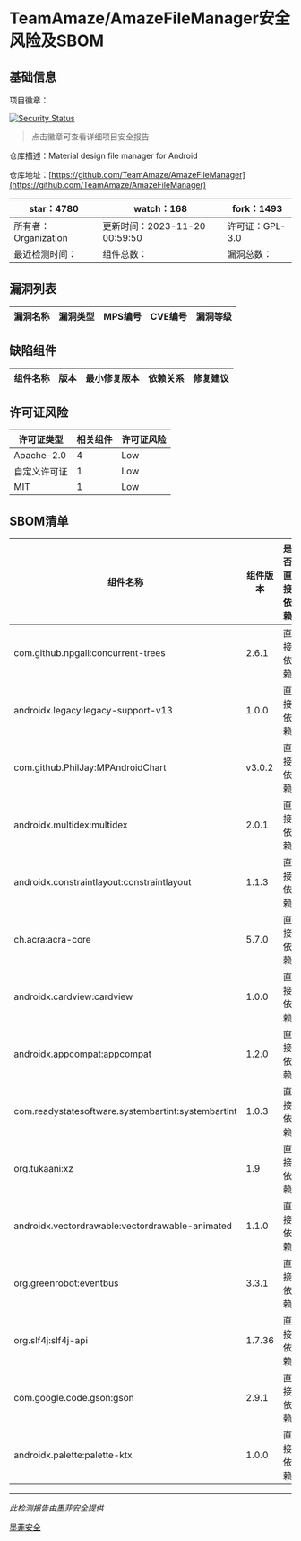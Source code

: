 # TeamAmaze/AmazeFileManager安全风险及SBOM

## 基础信息

项目徽章：

[![Security Status](https://www.murphysec.com/platform3/v31/badge/1726301105909878784.svg)](https://www.murphysec.com/console/report/1726301105867935744/1726301105909878784)

> 点击徽章可查看详细项目安全报告

仓库描述：Material design file manager for Android

仓库地址：[https://github.com/TeamAmaze/AmazeFileManager](https://github.com/TeamAmaze/AmazeFileManager)

| star：4780 | watch：168 | fork：1493 |
| ----------- | -------------- | ------------ |
| 所有者：Organization | 更新时间：2023-11-20 00:59:50 | 许可证：GPL-3.0 |
| 最近检测时间： | 组件总数： | 漏洞总数： |




## 漏洞列表

| 漏洞名称 | 漏洞类型 | MPS编号 | CVE编号 | 漏洞等级 |
| ------- | ------ | ------- | ------ | ----- |





## 缺陷组件

| 组件名称 | 版本 | 最小修复版本 | 依赖关系 | 修复建议 |
| -------- | ---- | ------------ | -------- | -------- |





## 许可证风险

| 许可证类型 | 相关组件 | 许可证风险 |
| ---------- | -------- | ---------- |
|Apache-2.0|4|Low|
|自定义许可证|1|Low|
|MIT|1|Low|




## SBOM清单

| 组件名称 | 组件版本 | 是否直接依赖 | 仓库 |
| -------- | -------- | ------------ | ---- |
|com.github.npgall:concurrent-trees|2.6.1|直接依赖|maven|
|androidx.legacy:legacy-support-v13|1.0.0|直接依赖|maven|
|com.github.PhilJay:MPAndroidChart|v3.0.2|直接依赖|maven|
|androidx.multidex:multidex|2.0.1|直接依赖|maven|
|androidx.constraintlayout:constraintlayout|1.1.3|直接依赖|maven|
|ch.acra:acra-core|5.7.0|直接依赖|maven|
|androidx.cardview:cardview|1.0.0|直接依赖|maven|
|androidx.appcompat:appcompat|1.2.0|直接依赖|maven|
|com.readystatesoftware.systembartint:systembartint|1.0.3|直接依赖|maven|
|org.tukaani:xz|1.9|直接依赖|maven|
|androidx.vectordrawable:vectordrawable-animated|1.1.0|直接依赖|maven|
|org.greenrobot:eventbus|3.3.1|直接依赖|maven|
|org.slf4j:slf4j-api|1.7.36|直接依赖|maven|
|com.google.code.gson:gson|2.9.1|直接依赖|maven|
|androidx.palette:palette-ktx|1.0.0|直接依赖|maven|


------

*此检测报告由墨菲安全提供*

[墨菲安全](www.murphysec.com)